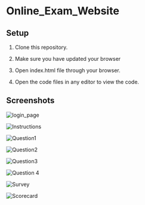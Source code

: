 # Online_Exam_Website


## Setup

1. Clone this repository.

2. Make sure you have updated your browser

3. Open index.html file through your browser.

4. Open the code files in any editor to view the code.


## Screenshots


![login_page](https://user-images.githubusercontent.com/27505090/223030821-84fa8968-f9d1-429e-b939-9e3f20a3fb60.gif)


![Instructions](https://user-images.githubusercontent.com/27505090/223030848-5524317a-36e0-47f0-bc2f-a62ec597bbea.gif)


![Question1](https://user-images.githubusercontent.com/27505090/223030865-2aa72012-770c-4bd1-8887-6cdedbe2ded1.gif)


![Question2](https://user-images.githubusercontent.com/27505090/223030879-210b99ca-f260-4ba3-b217-e6b4a51fe129.gif)


![Question3](https://user-images.githubusercontent.com/27505090/223030895-0813f24e-8cf6-4e81-add6-c6cbe73b1837.gif)


![Question 4](https://user-images.githubusercontent.com/27505090/223031008-ffe3fc20-c170-45c2-a802-c289f4717926.gif)


![Survey](https://user-images.githubusercontent.com/27505090/223030920-71b01242-eff7-4639-9ab2-2d2124fb0e7c.gif)


![Scorecard](https://user-images.githubusercontent.com/27505090/223030985-8426484a-ab88-4119-8f3f-4633de0ded12.gif)

